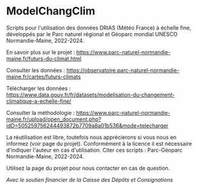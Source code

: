 # ModelChangClim
Scripts pour l'utilisation des données DRIAS (Météo France) à échelle fine, développés par le Parc naturel régional et Géoparc mondial UNESCO Normandie-Maine, 2022-2024.


En savoir plus sur le projet : https://www.parc-naturel-normandie-maine.fr/futurs-du-climat.html

Consulter les données : https://observatoire.parc-naturel-normandie-maine.fr/cartes/futurs-climats

Télécharger les données : https://www.data.gouv.fr/fr/datasets/modelisation-du-changement-climatique-a-echelle-fine/

Consulter la méthodologie : https://www.parc-naturel-normandie-maine.fr/upload/open_document.php?idD=505259756244493872b7709a8a01b536&mode=telecharger

La réutilisation est libre, toutefois nous apprécierons si vous nous en informez (voir page du projet). Conformément à la licence il est nécessaire d'indiquer l'auteur en cas d'utilisation. Citer ces scripts : Parc-Géoparc Normandie-Maine, 2022-2024.

Utilisez la page du projet pour nous contacter en cas de question.

<i>Avec le soutien financier de la Caisse des Dépôts et Consignations</i>
